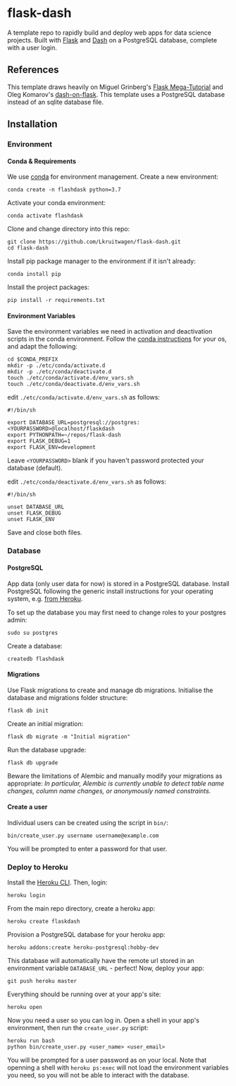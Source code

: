 # flask-dash
A template repo to rapidly build and deploy web apps for data science projects. Built with [Flask](https://github.com/pallets/flask) and [Dash](https://plot.ly/dash/) on a PostgreSQL database, complete with a user login.

## References
This template draws heavily on Miguel Grinberg's [Flask Mega-Tutorial](https://blog.miguelgrinberg.com/post/the-flask-mega-tutorial-part-i-hello-world) and Oleg Komarov's [dash-on-flask](https://github.com/okomarov/dash_on_flask). This template uses a PostgreSQL database instead of an sqlite database file.

## Installation

### Environment

#### Conda & Requirements

We use [conda](https://docs.conda.io/en/latest/miniconda.html) for environment management. Create a new environment:

    conda create -n flashdask python=3.7

Activate your conda environment:

    conda activate flashdask

Clone and change directory into this repo:

    git clone https://github.com/Lkruitwagen/flask-dash.git
    cd flask-dash

Install pip package manager to the environment if it isn't already:

    conda install pip

Install the project packages:

    pip install -r requirements.txt

#### Environment Variables

Save the environment variables we need in activation and deactivation scripts in the conda environment. Follow the [conda instructions](https://docs.conda.io/projects/conda/en/latest/user-guide/tasks/manage-environments.html#setting-environment-variables) for your os, and adapt the following:

    cd $CONDA_PREFIX
    mkdir -p ./etc/conda/activate.d
    mkdir -p ./etc/conda/deactivate.d
    touch ./etc/conda/activate.d/env_vars.sh
    touch ./etc/conda/deactivate.d/env_vars.sh

edit `./etc/conda/activate.d/env_vars.sh` as follows:

    #!/bin/sh
    
    export DATABASE_URL=postgresql://postgres:<YOURPASSWORD>@localhost/flaskdash
    export PYTHONPATH=~/repos/flask-dash
    export FLASK_DEBUG=1
    export FLASK_ENV=development

Leave `<YOURPASSWORD>` blank if you haven't password protected your database (default).

edit `./etc/conda/deactivate.d/env_vars.sh` as follows:

    #!/bin/sh

    unset DATABASE_URL
    unset FLASK_DEBUG
    unset FLASK_ENV

Save and close both files.

### Database

#### PostgreSQL

App data (only user data for now) is stored in a PostgreSQL database. Install PostgreSQL following the generic install instructions for your operating system, e.g. [from Heroku](https://devcenter.heroku.com/articles/heroku-postgresql#set-up-postgres-on-linux).

To set up the database you may first need to change roles to your postgres admin:

    sudo su postgres

Create a database:

    createdb flashdask

#### Migrations

Use Flask migrations to create and manage db migrations. Initialise the database and migrations folder structure:

    flask db init

Create an initial migration:

    flask db migrate -m "Initial migration"

Run the database upgrade:

    flask db upgrade

Beware the limitations of Alembic and manually modify your migrations as appropriate: _In particular, Alembic is currently unable to detect table name changes, column name changes, or anonymously named constraints._

#### Create a user

Individual users can be created using the script in `bin/`:

    bin/create_user.py username username@example.com

You will be prompted to enter a password for that user.

### Deploy to Heroku

Install the [Heroku CLI](https://devcenter.heroku.com/articles/heroku-cli). Then, login:

    heroku login

From the main repo directory, create a heroku app:

    heroku create flaskdash

Provision a PostgreSQL database for your heroku app:

    heroku addons:create heroku-postgresql:hobby-dev

This database will automatically have the remote url stored in an environment variable `DATABASE_URL` - perfect! Now, deploy your app:

    git push heroku master

Everything should be running over at your app's site:

    heroku open

Now you need a user so you can log in. Open a shell in your app's environment, then run the `create_user.py` script:

    heroku run bash
    python bin/create_user.py <user_name> <user_email>

You will be prompted for a user password as on your local. Note that openning a shell with `heroku ps:exec` will not load the environment variables you need, so you will not be able to interact with the database.